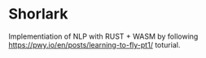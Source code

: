 # Shorlark 
Implementiation of NLP with RUST + WASM by following https://pwy.io/en/posts/learning-to-fly-pt1/ toturial. 
